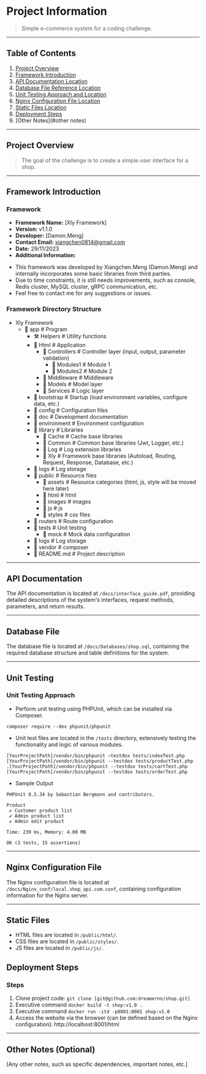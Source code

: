 # Project Information
> Simple e-commerce system for a coding challenge.

---

## Table of Contents
1. [Project Overview](#project-overview)
2. [Framework Introduction](#framework-introduction)
3. [API Documentation Location](#api-documentation-location)
4. [Database File Reference Location](#database-file-reference-location)
5. [Unit Testing Approach and Location](#unit-testing-approach-and-location)
6. [Nginx Configuration File Location](#nginx-configuration-file-location)
7. [Static Files Location](#static-files-location)
8. [Deployment Steps](#deployment-steps)
9. [Other Notes](#other notes)

---

## Project Overview
> The goal of the challenge is to create a simple user interface for a shop.

---

## Framework Introduction
### Framework
- **Framework Name:** [Xly Framework]
- **Version:** v1.1.0
- **Developer:** [Damon.Meng]
- **Contact Email:** [xiangchen0814@gmail.com](mailto:xiangchen0814@gmail.com)
- **Date:** 29/11/2023
- **Additional Information:** 

> 
 - This framework was developed by Xiangchen.Meng (Damon.Meng) and internally incorporates some basic libraries from third parties.
 - Due to time constraints, it is still needs improvements, such as console, Redis cluster, MySQL cluster, gRPC communication, etc.
 - Feel free to contact me for any suggestions or issues.

### Framework Directory Structure
- Xly Framework
  - 📁 app                # Program
    - 🛠️ Helpers        # Utility functions
    - 📁 Html           # Application
      - 📁 Controllers		# Controller layer (input, output, parameter validation)
         - 📁 Modules1		# Module 1
         - 📁 Modules2		# Module 2
      - 📁 Middleware		# Middleware
      - 📁 Models         # Model layer
      - 📁 Services       # Logic layer
    - 📁 bootstrap        # Startup (load environment variables, configure data, etc.)
    - 📁 config           # Configuration files
    - 📁 doc           	# Development documentation
    - 📁 environment      # Environment configuration
    - 📁 library      		# Libraries
		- 📁 Cache			# Cache base libraries
		- 📁 Common			# Common base libraries (Jwt, Logger, etc.)
		- 📁 Log				# Log extension libraries
		- 📁 Xly				# Framework base libraries (Autoload, Routing, Request, Response, Database, etc.)
    - 📁 logs      			# Log storage
    - 🎨 public           # Resource files
      - 📁 assets         # Resource categories (html, js, style will be moved here later)
      - 📁 html           # html
      - 📁 images         # images
      - 📁 js             # js
      - 📁 styles         # css files
    - 📁 routers      		# Route configuration
    - 🧪 tests            # Unit testing
    	- 📁 mock			   # Mock data configuration
    - 📁 logs      			# Log storage
    - 📁 vendor  			# composer
    - 📜 README.md        # Project description

---

## API Documentation
The API documentation is located at `/docs/interface_guide.pdf`, providing detailed descriptions of the system's interfaces, request methods, parameters, and return results.

---

## Database File
The database file is located at `/docs/Databases/shop.sql`, containing the required database structure and table definitions for the system.

---

## Unit Testing
### Unit Testing Approach
- Perform unit testing using PHPUnit, which can be installed via Composer.

```
composer require --dev phpunit/phpunit

```
- Unit test files are located in the `/tests` directory, extensively testing the functionality and logic of various modules.

```
[YourProjectPath]/vendor/bin/phpunit —testdox tests/indexTest.php
[YourProjectPath]/vendor/bin/phpunit --testdox tests/productTest.php
.[YourProjectPath]/vendor/bin/phpunit --testdox tests/cartTest.php
[YourProjectPath]/vendor/bin/phpunit --testdox tests/orderTest.php
```

- Sample Output

```
PHPUnit 8.5.34 by Sebastian Bergmann and contributors.

Product
 ✔ Customer product list
 ✔ Admin product list
 ✔ Admin edit product

Time: 239 ms, Memory: 4.00 MB

OK (3 tests, 15 assertions)
```

---

## Nginx Configuration File
The Nginx configuration file is located at `/docs/Nginx_conf/local.shop_api.com.conf`, containing configuration information for the Nginx server.

---

## Static Files
- HTML files are located in `/public/html/`.
- CSS files are located in `/public/styles/`.
- JS files are located in `/public/js/`.

## Deployment Steps
### Steps
1. Clone project code: `git clone [git@github.com:dreamernn/shop.git]`
2. Executive command `docker build -t shop:v1.0 .`
3. Executive command `docker run -itd -p8001:8001 shop:v1.0`
4. Access the website via the browser (can be defined based on the Nginx configuration): http://localhost:8001/html

---

## Other Notes (Optional)
[Any other notes, such as specific dependencies, important notes, etc.]
